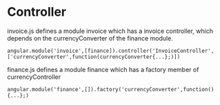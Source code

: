 # Controller #

invoice.js defines a module invoice which has  a invoice controller, which depends on the currencyConverter of the finance module.

```
angular.module('invoice',[finance]).controller('InvoiceController',['currencyConverter',function(currencyConverter{...};)])
```

finance.js defines a module finance which has a factory member of currencyController

```
angular.module('finance',[]).factory('currencyConverter',function(){...};)
```
